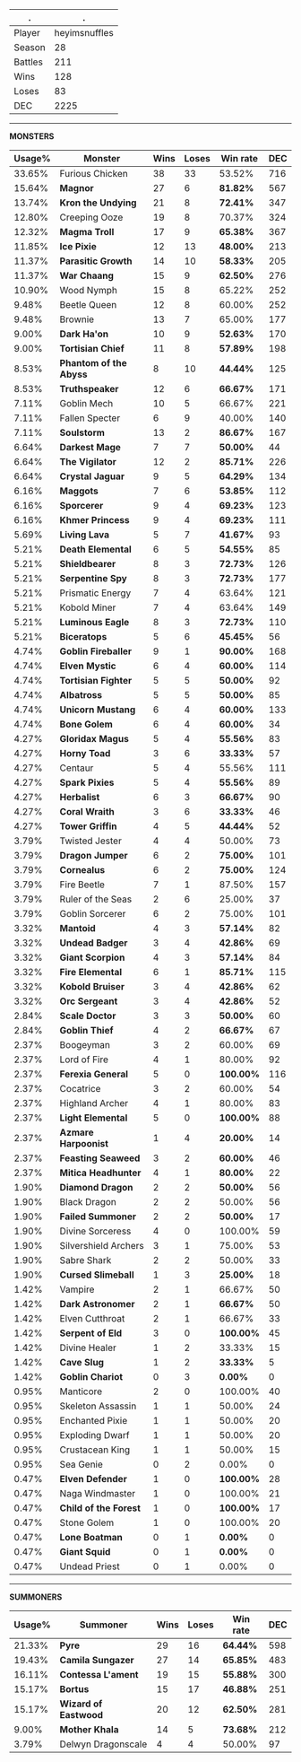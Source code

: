 .|.
|-|-
Player|heyimsnuffles
Season|28
Battles|211
Wins|128
Loses|83
DEC|2225

---
**MONSTERS**

Usage%|Monster|Wins|Loses|Win rate|DEC|
-|-|-|-|-|-|
33.65%|Furious Chicken|38|33|53.52%|716|
15.64%|**Magnor**|27|6|**81.82%**|567|
13.74%|**Kron the Undying**|21|8|**72.41%**|347|
12.80%|Creeping Ooze|19|8|70.37%|324|
12.32%|**Magma Troll**|17|9|**65.38%**|367|
11.85%|**Ice Pixie**|12|13|**48.00%**|213|
11.37%|**Parasitic Growth**|14|10|**58.33%**|205|
11.37%|**War Chaang**|15|9|**62.50%**|276|
10.90%|Wood Nymph|15|8|65.22%|252|
9.48%|Beetle Queen|12|8|60.00%|252|
9.48%|Brownie|13|7|65.00%|177|
9.00%|**Dark Ha'on**|10|9|**52.63%**|170|
9.00%|**Tortisian Chief**|11|8|**57.89%**|198|
8.53%|**Phantom of the Abyss**|8|10|**44.44%**|125|
8.53%|**Truthspeaker**|12|6|**66.67%**|171|
7.11%|Goblin Mech|10|5|66.67%|221|
7.11%|Fallen Specter|6|9|40.00%|140|
7.11%|**Soulstorm**|13|2|**86.67%**|167|
6.64%|**Darkest Mage**|7|7|**50.00%**|44|
6.64%|**The Vigilator**|12|2|**85.71%**|226|
6.64%|**Crystal Jaguar**|9|5|**64.29%**|134|
6.16%|**Maggots**|7|6|**53.85%**|112|
6.16%|**Sporcerer**|9|4|**69.23%**|123|
6.16%|**Khmer Princess**|9|4|**69.23%**|111|
5.69%|**Living Lava**|5|7|**41.67%**|93|
5.21%|**Death Elemental**|6|5|**54.55%**|85|
5.21%|**Shieldbearer**|8|3|**72.73%**|126|
5.21%|**Serpentine Spy**|8|3|**72.73%**|177|
5.21%|Prismatic Energy|7|4|63.64%|121|
5.21%|Kobold Miner|7|4|63.64%|149|
5.21%|**Luminous Eagle**|8|3|**72.73%**|110|
5.21%|**Biceratops**|5|6|**45.45%**|56|
4.74%|**Goblin Fireballer**|9|1|**90.00%**|168|
4.74%|**Elven Mystic**|6|4|**60.00%**|114|
4.74%|**Tortisian Fighter**|5|5|**50.00%**|92|
4.74%|**Albatross**|5|5|**50.00%**|85|
4.74%|**Unicorn Mustang**|6|4|**60.00%**|133|
4.74%|**Bone Golem**|6|4|**60.00%**|34|
4.27%|**Gloridax Magus**|5|4|**55.56%**|83|
4.27%|**Horny Toad**|3|6|**33.33%**|57|
4.27%|Centaur|5|4|55.56%|111|
4.27%|**Spark Pixies**|5|4|**55.56%**|89|
4.27%|**Herbalist**|6|3|**66.67%**|90|
4.27%|**Coral Wraith**|3|6|**33.33%**|46|
4.27%|**Tower Griffin**|4|5|**44.44%**|52|
3.79%|Twisted Jester|4|4|50.00%|73|
3.79%|**Dragon Jumper**|6|2|**75.00%**|101|
3.79%|**Cornealus**|6|2|**75.00%**|124|
3.79%|Fire Beetle|7|1|87.50%|157|
3.79%|Ruler of the Seas|2|6|25.00%|37|
3.79%|Goblin Sorcerer|6|2|75.00%|101|
3.32%|**Mantoid**|4|3|**57.14%**|82|
3.32%|**Undead Badger**|3|4|**42.86%**|69|
3.32%|**Giant Scorpion**|4|3|**57.14%**|84|
3.32%|**Fire Elemental**|6|1|**85.71%**|115|
3.32%|**Kobold Bruiser**|3|4|**42.86%**|62|
3.32%|**Orc Sergeant**|3|4|**42.86%**|52|
2.84%|**Scale Doctor**|3|3|**50.00%**|60|
2.84%|**Goblin Thief**|4|2|**66.67%**|67|
2.37%|Boogeyman|3|2|60.00%|69|
2.37%|Lord of Fire|4|1|80.00%|92|
2.37%|**Ferexia General**|5|0|**100.00%**|116|
2.37%|Cocatrice|3|2|60.00%|54|
2.37%|Highland Archer|4|1|80.00%|83|
2.37%|**Light Elemental**|5|0|**100.00%**|88|
2.37%|**Azmare Harpoonist**|1|4|**20.00%**|14|
2.37%|**Feasting Seaweed**|3|2|**60.00%**|46|
2.37%|**Mitica Headhunter**|4|1|**80.00%**|22|
1.90%|**Diamond Dragon**|2|2|**50.00%**|56|
1.90%|Black Dragon|2|2|50.00%|56|
1.90%|**Failed Summoner**|2|2|**50.00%**|17|
1.90%|Divine Sorceress|4|0|100.00%|59|
1.90%|Silvershield Archers|3|1|75.00%|53|
1.90%|Sabre Shark|2|2|50.00%|33|
1.90%|**Cursed Slimeball**|1|3|**25.00%**|18|
1.42%|Vampire|2|1|66.67%|50|
1.42%|**Dark Astronomer**|2|1|**66.67%**|50|
1.42%|Elven Cutthroat|2|1|66.67%|33|
1.42%|**Serpent of Eld**|3|0|**100.00%**|45|
1.42%|Divine Healer|1|2|33.33%|15|
1.42%|**Cave Slug**|1|2|**33.33%**|5|
1.42%|**Goblin Chariot**|0|3|**0.00%**|0|
0.95%|Manticore|2|0|100.00%|40|
0.95%|Skeleton Assassin|1|1|50.00%|24|
0.95%|Enchanted Pixie|1|1|50.00%|20|
0.95%|Exploding Dwarf|1|1|50.00%|20|
0.95%|Crustacean King|1|1|50.00%|15|
0.95%|Sea Genie|0|2|0.00%|0|
0.47%|**Elven Defender**|1|0|**100.00%**|28|
0.47%|Naga Windmaster|1|0|100.00%|21|
0.47%|**Child of the Forest**|1|0|**100.00%**|17|
0.47%|Stone Golem|1|0|100.00%|20|
0.47%|**Lone Boatman**|0|1|**0.00%**|0|
0.47%|**Giant Squid**|0|1|**0.00%**|0|
0.47%|Undead Priest|0|1|0.00%|0|

---
**SUMMONERS**

Usage%|Summoner|Wins|Loses|Win rate|DEC|
-|-|-|-|-|-|
21.33%|**Pyre**|29|16|**64.44%**|598|
19.43%|**Camila Sungazer**|27|14|**65.85%**|483|
16.11%|**Contessa L'ament**|19|15|**55.88%**|300|
15.17%|**Bortus**|15|17|**46.88%**|251|
15.17%|**Wizard of Eastwood**|20|12|**62.50%**|281|
9.00%|**Mother Khala**|14|5|**73.68%**|212|
3.79%|Delwyn Dragonscale|4|4|50.00%|97|
